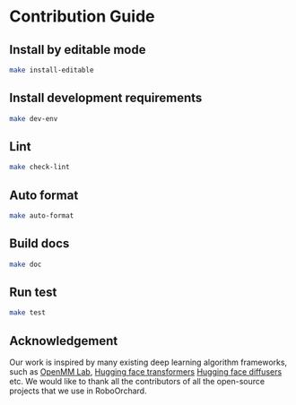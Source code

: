 # Contribution Guide

## Install by editable mode

```bash
make install-editable
```

## Install development requirements

```bash
make dev-env
```

## Lint

```bash
make check-lint
```

## Auto format

```bash
make auto-format
```

## Build docs

```bash
make doc
```

## Run test

```bash
make test
```

## Acknowledgement

Our work is inspired by many existing deep learning algorithm frameworks, such as [OpenMM Lab](https://github.com/openmm), [Hugging face transformers](https://github.com/huggingface/transformers) [Hugging face diffusers](https://github.com/huggingface/diffusers) etc. We would like to thank all the contributors of all the open-source projects that we use in RoboOrchard.
